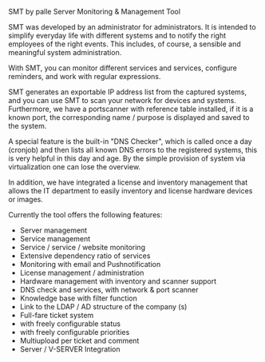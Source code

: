 SMT by palle
Server Monitoring & Management Tool

SMT was developed by an administrator for administrators. It is intended to simplify everyday life with different systems and to notify the right employees of the right events. This includes, of course, a sensible and meaningful system administration.

With SMT, you can monitor different services and services, configure reminders, and work with regular expressions.

SMT generates an exportable IP address list from the captured systems, and you can use SMT to scan your network for devices and systems. Furthermore, we have a portscanner with reference table installed, if it is a known port, the corresponding name / purpose is displayed and saved to the system.

A special feature is the built-in "DNS Checker", which is called once a day (cronjob) and then lists all known DNS errors to the registered systems, this is very helpful in this day and age. By the simple provision of system via virtualization one can lose the overview.

In addition, we have integrated a license and inventory management that allows the IT department to easily inventory and license hardware devices or images.

Currently the tool offers the following features:
* Server management
* Service management
* Service / service / website monitoring
* Extensive dependency ratio of services
* Monitoring with email and Pushnotification
* License management / administration
* Hardware management with inventory and scanner support
* DNS check and services, with network & port scanner
* Knowledge base with filter function
* Link to the LDAP / AD structure of the company (s)
* Full-fare ticket system
* with freely configurable status
* with freely configurable priorities
* Multiupload per ticket and comment
* Server / V-SERVER Integration
